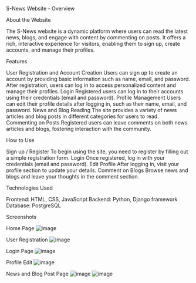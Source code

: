 S-News Website - Overview

About the Website

The S-News website is a dynamic platform where users can read the latest news, blogs, and engage with content by commenting on posts. 
It offers a rich, interactive experience for visitors, enabling them to sign up, create accounts, and manage their profiles.


Features

User Registration and Account Creation
Users can sign up to create an account by providing basic information such as name, email, and password.
After registration, users can log in to access personalized content and manage their profiles.
Login
Registered users can log in to their accounts using their credentials (email and password).
Profile Management
Users can edit their profile details after logging in, such as their name, email, and password.
News and Blog Reading
The site provides a variety of news articles and blog posts in different categories for users to read.
Commenting on Posts
Registered users can leave comments on both news articles and blogs, fostering interaction with the community.

How to Use

Sign up / Register
To begin using the site, you need to register by filling out a simple registration form.
Login
Once registered, log in with your credentials (email and password).
Edit Profile
After logging in, visit your profile section to update your details.
Comment on Blogs
Browse news and blogs and leave your thoughts in the comment section.

Technologies Used

Frontend: HTML, CSS, JavaScript
Backend: Python, Django framework
Database: PostgreSQL

Screenshots

Home Page
![image](https://github.com/user-attachments/assets/775d03b6-b842-4b10-b174-8f3bafb980da)

User Registration
![image](https://github.com/user-attachments/assets/f3cfb2af-30b7-449a-85b8-a118c4e19ee0)

Login Page
![image](https://github.com/user-attachments/assets/002f179b-3c50-4d48-b54d-851ecc544135)

Profile Edit
![image](https://github.com/user-attachments/assets/4e506e1e-eff9-4ccd-b3bb-1fe83ea307bf)

News and Blog Post Page
![image](https://github.com/user-attachments/assets/de07da56-b775-4623-b816-de9713aa2dc2)
![image](https://github.com/user-attachments/assets/2bc20a07-a8bb-450a-9e48-5ed5200da220)
